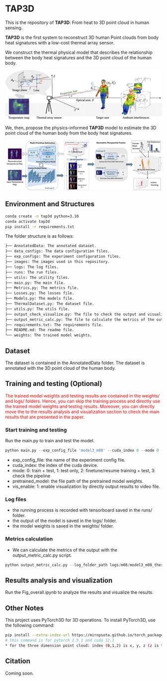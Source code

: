 # TAP3D

This is the repository of **TAP3D**: From heat to 3D point cloud in human sensing.

**TAP3D** is the first system to reconstruct 3D human Point clouds from body heat signatures with a low-cost thermal array sensor.

We construct the thermal physical model that describes the relationship between the body heat signatures and the 3D point cloud of the human body.

<div align="center">
  <img src="images/TAP3D_theory.png" width="800">
</div>

We, then, propose the physics-informed **TAP3D** model to estimate the 3D point cloud of the human body from the body heat signatures.

<div align="center">
  <img src="images/TAP3D_model.png" width="800">
</div>

## Environment and Structures
```bash
conda create -n tap3d python=3.10
conda activate tap3d
pip install -r requirements.txt
```

The folder structure is as follows:
```bash
├── AnnotatedData: The annotated dataset.
├── data_configs: The data configuration files.
├── exp_configs: The experiment configuration files.
├── images: The images used in this repository.
├── logs: The log files.
├── runs: The run files.
├── utils: The utility files.
├── main.py: The main file.
├── Metrics.py: The metrics file.
├── Losses.py: The losses file.
├── Models.py: The models file.
├── ThermalDataset.py: The dataset file.
├── utils.py: The utils file.
├── output_check_visualize.py: The file to check the output and visualize the results.
├── output_metric_calc.py: The file to calculate the metrics of the output.
├── requirements.txt: The requirements file.
├── README.md: The readme file.
└── weights: The trained model weights.
```

## Dataset
The dataset is contained in the AnnotatedData folder. The dataset is annotated with the 3D point cloud of the human body.


## Training and testing (Optional)

<font color="red">
The trained model weights and testing results are contained in the weights/ and logs/ folders. Hence, you can skip the training process and directly use the trained model weights and testing results.
Moreover, you can directly move the to the results analysis and visualization section to check the main results that are presented in the paper.
</font>


### Start training and testing
Run the main.py to train and test the model.
```python
python main.py --exp_config_file 'model3_m08' --cuda_index 0 --mode 0 --pretrained_model 'pretrained_model_weights' --vis_enable 1
```
* exp_config_file: the name of the experiment config file.
* cuda_index: the index of the cuda device.
* mode: 0: train + test, 1: test only, 2: finetune/resume training + test, 3: check the pipeline
* pretrained_model: the file path of the pretrained model weights.
* vis_enable: 1: enable visualization by directly output results to video file.

### Log files
* the running process is recorded with tensorboard saved in the runs/ folder.
* the output of the model is saved in the logs/ folder.
* the model weights is saved in the weights/ folder.

### Metrics calculation
  * We can calculate the metrics of the output with the output_metric_calc.py script.
  ```python
  python output_metric_calc.py --log_folder_path logs/m08/model3_m08_thermo_pt_0819203728
  ```

## Results analysis and visualization
Run the Fig_overall.ipynb to analyze the results and visualize the results.

## Other Notes
This project uses PyTorch3D for 3D operations. To install PyTorch3D, use the following command:
```bash
pip install --extra-index-url https://miropsota.github.io/torch_packages_builder pytorch3d==0.7.8+pt2.5.1cu121
# this command is for pytorch 2.5.1 and cuda 12.1
* for the three dimension point cloud: index (0,1,2) is x, y, z (z is the depth), the unit is mm.
```

## Citation
Coming soon.